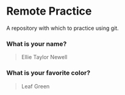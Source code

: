 # Remote Practice

A repository with which to practice using git.

### What is your name?

> Ellie Taylor Newell


### What is your favorite color?

> Leaf Green